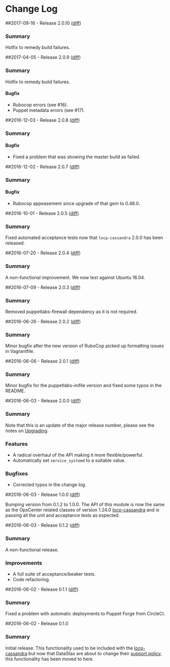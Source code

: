 # Change Log

##2017-09-16 - Release 2.0.10 ([diff](https://github.com/locp/opscenter/compare/2.0.9...2.0.10))

### Summary

Hotfix to remedy build failures.

##2017-04-05 - Release 2.0.9 ([diff](https://github.com/locp/opscenter/compare/2.0.8...2.0.9))

### Summary

Hotfix to remedy build failures.

#### Bugfix
* Rubocop errors (see #16).
* Puppet metadata errors (see #17).

##2016-12-03 - Release 2.0.8 ([diff](https://github.com/locp/opscenter/compare/2.0.7...2.0.8))

### Summary

#### Bugfix
* Fixed a problem that was showing the master build as failed.

##2016-12-02 - Release 2.0.7 ([diff](https://github.com/locp/opscenter/compare/2.0.5...2.0.7))

### Summary

#### Bugfix
* Rubocop appeasement since upgrade of that gem to 0.46.0.

##2016-10-01 - Release 2.0.5 ([diff](https://github.com/locp/opscenter/compare/2.0.4...2.0.5))

### Summary
Fixed automated acceptance tests now that `locp-cassandra` 2.0.0 has been released.

##2016-07-20 - Release 2.0.4 ([diff](https://github.com/locp/opscenter/compare/2.0.3...2.0.4))

### Summary
A non-functional improvement.  We now test against Ubuntu 16.04.

##2016-07-09 - Release 2.0.3 ([diff](https://github.com/locp/opscenter/compare/2.0.2...2.0.3))

### Summary
Removed puppetlabs-firewall dependency as it is not required.

##2016-06-26 - Release 2.0.2 ([diff](https://github.com/locp/opscenter/compare/2.0.1...2.0.2))

### Summary
Minor bugfix after the new version of RuboCop picked up formatting issues in Vagrantfile.

##2016-06-06 - Release 2.0.1 ([diff](https://github.com/locp/opscenter/compare/2.0.0...2.0.1))

### Summary
Minor bugfix for the puppetlabs-inifile version and fixed some typos in the README.

##2016-06-03 - Release 2.0.0 ([diff](https://github.com/locp/opscenter/compare/1.0.0...2.0.0))

### Summary
Note that this is an update of the major release number, please see the notes on
[Upgrading](https://forge.puppet.com/locp/opscenter#Upgrading).


### Features
* A radical overhaul of the API making it more flexible/powerful.
* Automatically set `service_systemd` to a suitable value.

### Bugfixes
* Corrected typos in the change log.

##2016-06-03 - Release 1.0.0 ([diff](https://github.com/locp/opscenter/compare/0.1.2...1.0.0))

Bumping version from 0.1.2 to 1.0.0.  The API of this module is now the same as the
OpsCenter related classes of version 1.24.0
[locp-cassandra](https://forge.puppet.com/locp/cassandra) and is passing all the unit and
acceptance tests as expected.

##2016-06-03 - Release 0.1.2 ([diff](https://github.com/locp/opscenter/compare/0.1.1...0.1.2))

### Summary

A non-functional release.

### Improvements

* A full suite of acceptance/beaker tests.
* Code refactoring.

##2016-06-02 - Release 0.1.1 ([diff](https://github.com/locp/opscenter/compare/0.1.0...0.1.1))

### Summary

Fixed a problem with automatic deployments to Puppet Forge from CircleCI.

##2016-06-02 - Release 0.1.0

### Summary

Initial release. This functionality used to be included with the
[locp-cassandra](https://forge.puppet.com/locp/cassandra)
but now that DataStax are about to change their
[support policy](http://docs.datastax.com/en/opscenter/latest/opsc/opscPolicyChanges.html),
this functionality has been moved to here.
